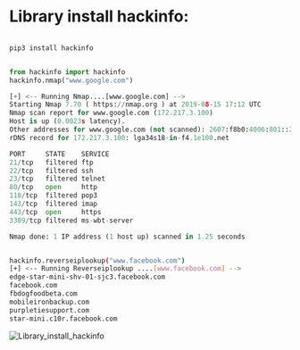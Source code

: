 # Library install hackinfo:
```bash

pip3 install hackinfo
```


```python

from hackinfo import hackinfo 
hackinfo.nmap("www.google.com")

[+] <-- Running Nmap....[www.google.com] -->
Starting Nmap 7.70 ( https://nmap.org ) at 2019-08-15 17:12 UTC
Nmap scan report for www.google.com (172.217.3.100)
Host is up (0.0023s latency).
Other addresses for www.google.com (not scanned): 2607:f8b0:4006:801::2004
rDNS record for 172.217.3.100: lga34s18-in-f4.1e100.net

PORT     STATE    SERVICE
21/tcp   filtered ftp
22/tcp   filtered ssh
23/tcp   filtered telnet
80/tcp   open     http
110/tcp  filtered pop3
143/tcp  filtered imap
443/tcp  open     https
3389/tcp filtered ms-wbt-server

Nmap done: 1 IP address (1 host up) scanned in 1.25 seconds
```
```bash

hackinfo.reverseiplookup("www.facebook.com")
[+] <-- Running Reverseiplookup ....[www.facebook.com] -->
edge-star-mini-shv-01-sjc3.facebook.com
facebook.com
fbdogfoodbeta.com
mobileironbackup.com
purpletiesupport.com
star-mini.c10r.facebook.com
```


![Library_install_hackinfo](https://www.upload.ee/image/10356700/hejab_Library_install_hackinfo.png)

